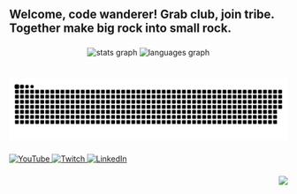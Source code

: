 <h2 align="left">Welcome, code wanderer! Grab club, join tribe. Together make big rock into small rock.</h2>

###

<div align="center">
  <img src="https://github-readme-stats.vercel.app/api?username=undg&hide_title=false&hide_rank=false&show_icons=true&include_all_commits=true&count_private=true&disable_animations=false&theme=gruvbox&locale=en&hide_border=true" height="150" alt="stats graph"  />
  <!-- <img src="https://streak-stats.demolab.com?user=undg&locale=en&mode=daily&theme=gruvbox&hide_border=true&border_radius=5" height="150" alt="streak graph"  /> -->
  <img src="https://github-readme-stats.vercel.app/api/top-langs?username=undg&locale=en&hide_title=false&layout=compact&card_width=350&langs_count=10&theme=gruvbox&hide_border=true" height="150" alt="languages graph"  />
  <!--<img src="https://github-readme-activity-graph.vercel.app/graph?username=undg&theme=gruvbox&area=true&hide_border=true&radius=16" height="150" alt="activity-graph graph"  />-->
</div>

###

<br clear="both">

<img src="https://raw.githubusercontent.com/undg/undg/output/snake.svg" alt="Snake animation" />

###

###

<div align="left"">
  <a href="https://www.youtube.com/@undg_dev" target="_blank" style="">
    <img src="https://raw.githubusercontent.com/maurodesouza/profile-readme-generator/master/src/assets/icons/social/youtube/default.svg" style="width: 33%; height: auto;" alt="YouTube" />
  </a>
  <a href="https://www.twitch.com/undg_live" target="_blank" style="">
    <img src="https://github.com/user-attachments/assets/34f79ba8-5533-40f3-bbdf-595bc47a1491" style="width: 33%; height: auto" alt="Twitch" />
  </a>
  <a href="http://linkedin.com/in/bartek-laskowski" target="_blank" style="">
    <img src="https://raw.githubusercontent.com/maurodesouza/profile-readme-generator/master/src/assets/icons/social/linkedin/default.svg" style="width: 33%; height: auto;" alt="LinkedIn" />
  </a>
</div>



###

<img align="right" src="https://profile-counter.glitch.me/undg/count.svg?"  />
